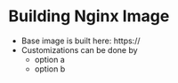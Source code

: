 # Building Nginx Image

* Base image is built here: https://
* Customizations can be done by 
  * option a
  * option b
